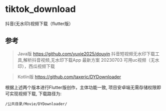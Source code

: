# tiktok_download
抖音(无水印)视频下载（flutter版）

## 参考

> Java版
> https://github.com/yuxie2025/douyin
> 抖音短视频无水印下载工具,解析抖音视频,无水印下载App 最新方案 20230703 可用uc视频（无水印），西瓜视频下载

> Kotlin版
> https://github.com/taxeric/DYDownloader

根据上述两个版本进行Flutter版创作，主体功能一致, 项目安卓端无需存储权限即可实现视频下载, 下载路径为: 
```
/公共目录/Movie/DYDownloader/
```

